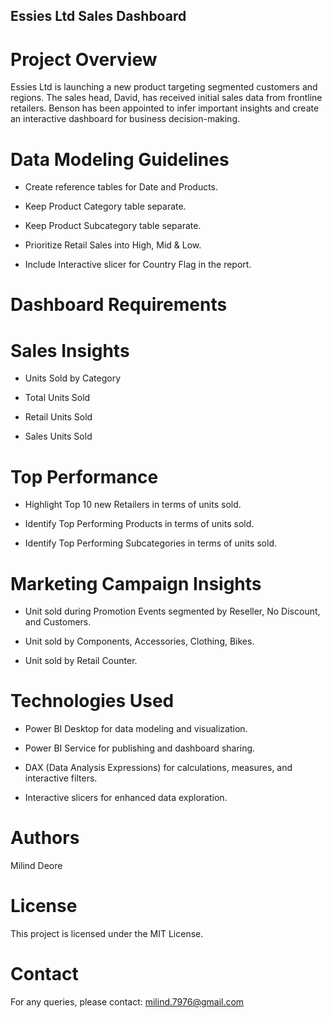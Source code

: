 ## Essies Ltd Sales Dashboard
# Project Overview

Essies Ltd is launching a new product targeting segmented customers and regions. The sales head, David, has received initial sales data from frontline retailers. Benson has been appointed to infer important insights and create an interactive dashboard for business decision-making.

# Data Modeling Guidelines

- Create reference tables for Date and Products.

- Keep Product Category table separate.

- Keep Product Subcategory table separate.

- Prioritize Retail Sales into High, Mid & Low.

- Include Interactive slicer for Country Flag in the report.

# Dashboard Requirements
# Sales Insights

- Units Sold by Category

- Total Units Sold

- Retail Units Sold

- Sales Units Sold

# Top Performance

- Highlight Top 10 new Retailers in terms of units sold.

- Identify Top Performing Products in terms of units sold.

- Identify Top Performing Subcategories in terms of units sold.

#  Marketing Campaign Insights

- Unit sold during Promotion Events segmented by Reseller, No Discount, and Customers.

- Unit sold by Components, Accessories, Clothing, Bikes.

- Unit sold by Retail Counter.

# Technologies Used

- Power BI Desktop for data modeling and visualization.

- Power BI Service for publishing and dashboard sharing.

- DAX (Data Analysis Expressions) for calculations, measures, and interactive filters.

- Interactive slicers for enhanced data exploration.

# Authors
Milind Deore

# License

This project is licensed under the MIT License.

# Contact

For any queries, please contact: milind.7976@gmail.com
